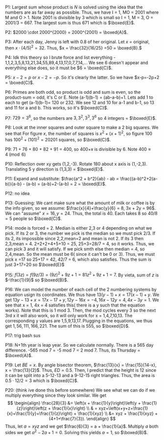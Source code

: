 P1: Largest sum whose product is $N$ is solved using the idea that the numbers are as far away as possible. Thus, we have I = 1, MO = 2001 where M and O > 1. Note 2001 is divisible by 3 which is small so I = 1, M = 3, O = 2001/3 = 667. The largest sum is thus 671 which is $\boxed{E}$.

P2: $2000 \cdot 2000^{2000} = 2000^{2001} = \boxed{A}$.

P3: After each day, Jenny is left with 0.8 of her original. Let $x$ = original, then $x \cdot (4/5)^2 = 32$. Thus, $x = \frac{32}{16/25} =50 = \boxed{B}.$ 

P4: Idk this theory so I brute force and list everything - 1,1,2,3,5,8,13,21,34,55,89,4,13,17,0,7,7,14,...
We see 6 doesn't appear and everything else does, so it must be $6 = \boxed{C}$.

P5: $x-2 = p$ or $x-2 = -p$. So it's clearly the latter. So we have $x-p=-2p+2 = \boxed{C}$. 

P6: Primes are both odd, so product is odd and sum is even, so the product-sum = odd, it's C or E. Note (a-1)(b-1) = (ab-a-b)+1. Lets add 1 to each to get (a-1)(b-1)= 120 or 232. We see 12 and 10 for a-1 and b-1, so 13 and 11 for a and b. This works, so it's $\boxed{C}$.

P7: $729 = 3^6$, so the numbers are $3,3^2,3^3,3^6$ so 4 integers = $\boxed{E}$.

P8: Look at the inner squares and outer square to make a 2 big squares. We see that For figure $x$, the number of squares is $x^2+(x+1)^2$, so figure 100 has $100^2 + (101)^2 = 20201$ squares, so $\boxed{C}$.

P9: 71 + 76 + 80 + 82 + 91 = 400, so 400+x is divisible by 6. Note $400 \equiv 4 \pmod 6$ 

P10: Reflection over xy gets (1,2,-3). Rotate 180 about x axis is (1,-2,3). Translating 5 y direction is (1,3,3) = $\boxed{E}$.

P11: Expand and substitute: $\frac{a^2 + b^2}{ab} - ab = \frac{(a-b)^2+2(a-b)}{a-b} - (a-b) = (a-b)+2-(a-b) = 2 = \boxed{E}$.

P12: no idea

P13: Guessing: We cant make sure what the amount of milk or coffee is by the info given, so we assume: $\frac{x}{4}+\frac{y}{6} = 8, 3x + 2y = 96$. We can "assume" $x = 16, y = 24$. Thus, the total is $40$. Each takes 8 so $40/8 = 5$ people so $\boxed{C}$. 

P14: mode is forced = 2. Median is either 2,3 or 4 depending on what we pick. If its 2 or 3, the number we pick is the median so we must pick 2/3. If its 2, its impossible since 2,2,mean=2 and mean is not 2. If its 3 then 2,3,mean = 4. 2+2+2+4+5+10 = 25, 25+3=28/7 = 4, so it works. Thus, we can pick 3 and it will satisfy. If we pick smth else then median = 4, so 2,4,mean. So the mean must be 6( since it can't be 0 or 3). Thus, we must pick x =17 so 25+17 = 42, 42/7 = 6, which also satisfies. Thus the sum is just 3+17=20 so $\boxed{E}$

P15: $f(3z) = f(9z/3) = (9z)^2+9z+1 = 81z^2 + 9z + 1 = 7$.  By vieta, sum of $z$ is $-\frac{1}{9}$ so $\boxed{B}$.

P16: We can model the number of each cell of the 2 numbering systems by equation usign its coordinates. We thus have $13(y-1)+x = 17(x-1)+y$. We get $13y-13+x = 17x-17+y, 12y-16x=-4, 16x-12y = 4, 4x-3y=1.$ We see that x = 1, 4x = 4 satisfies this( there is a y such that the equation works). Note that this is 1 mod 3. Then, the mod cycles every 3 so the next 3rd x it will also work, so it will only work for x = 1,4,7,10,13. The corresponding y values are 1,5,9,13,17. Plugging in the equations, we thus get $1, 56,111,166,221$. The sum of this is 555, so $\boxed{D}$.

P17: trig bash sus


P18: N+1th year is leap year. So we calculate normally. There is a 565 day difference. -565 mod 7 = -5 mod 7 = 2 mod 7. Thus, its Thursday = $\boxed{A}$.

P19: Let $BE = x$. By angle bisector theorem, $\frac{13}{x} = \frac{15}{14-x}, x = \frac{13}{2}$. Thus, $ED = 0.5$. Then, I predict that the height is 12 since it can be split into a 5-12-13 and a 9-12-15 right triangles. Thus, the area is $0.5 \cdot 12 / 2 = 3$ which is $\boxed{C}$.

P20: (think ive done this before somewhere) We see what we can do if we multiply everything since they look similar. We get
$$
\begin{align}
\frac{28}{3} &=  \left(x + \frac{1}{y}\right)\left(y + \frac{1}{z}\right)\left(z + \frac{1}{x}\right)
\\ & = xyz+\left(x+y+z+\frac{1}{x}+\frac{1}{y}+\frac{1}{z}\right) + \frac{1}{xyz}
\\ &= xyz + \frac{1}{xyz} + (4+1+\frac{7}{3}). 
\end{align}
$$
Thus, let $a = xyz$ and we get $\frac{6}{3} = a + \frac{1}{a}$. Multiply $a$ both sides we get $a^2-2a+1=0$. Solving this yields $a= 1$, so $\boxed{B}$.












